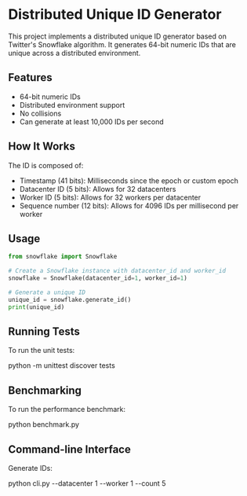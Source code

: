 # Distributed Unique ID Generator

This project implements a distributed unique ID generator based on Twitter's Snowflake algorithm. It generates 64-bit numeric IDs that are unique across a distributed environment.

## Features

- 64-bit numeric IDs
- Distributed environment support
- No collisions
- Can generate at least 10,000 IDs per second

## How It Works

The ID is composed of:

- Timestamp (41 bits): Milliseconds since the epoch or custom epoch
- Datacenter ID (5 bits): Allows for 32 datacenters
- Worker ID (5 bits): Allows for 32 workers per datacenter
- Sequence number (12 bits): Allows for 4096 IDs per millisecond per worker

## Usage

```python
from snowflake import Snowflake

# Create a Snowflake instance with datacenter_id and worker_id
snowflake = Snowflake(datacenter_id=1, worker_id=1)

# Generate a unique ID
unique_id = snowflake.generate_id()
print(unique_id)
```

## Running Tests
To run the unit tests:

python -m unittest discover tests

## Benchmarking

To run the performance benchmark:

python benchmark.py


## Command-line Interface

Generate IDs:

python cli.py --datacenter 1 --worker 1 --count 5